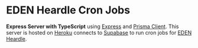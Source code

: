 # EDEN Heardle Cron Jobs

**Express Server with TypeScript** using [Express](https://expressjs.com/) and [Prisma Client](https://www.prisma.io/docs/concepts/components/prisma-client). This server is hosted on
[Heroku](https://www.heroku.com/) connects to [Supabase](https://supabase.com) to run cron jobs for [EDEN Heardle](https://github.com/ftrbnd/eden-heardle).
